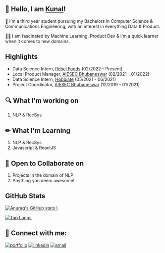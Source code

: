
## 🙌 Hello, I am [Kunal](http://kunalbhadra.bio.link)!
🏫 I'm a third year student pursuing my Bachelors in Computer Science & Communications Engineering, with an interest in everything Data & Product.

👨‍💻 I am fascinated by Machine Learning, Product Dev & I'm a quick learner when it comes to new domains.


## Highlights
- Data Science Intern, [Rebel Foods](https://www.rebelfoods.com/) (02/2022 - Present)
- Local Product Manager, [AIESEC Bhubaneswar](https://aiesec.org/) (02/2021 - 01/2022)
- Data Science Intern, [Hobbiate](https://www.hobbiate.com/) (05/2021 - 06/2021)
- Project Coordinator, [AIESEC Bhubaneswar](https://aiesec.org/) (12/2019 - 01/2021)


## 🔍 What I'm working on
1. NLP & RecSys


## ✏ What I'm Learning
1. NLP & RecSys
2. Javascript & ReactJS


## 🏐 Open to Collaborate on
1. Projects in the domain of NLP
2. Anything you deem awesome!


## GitHub Stats


[![Anurag's GitHub stats](https://github-readme-stats.vercel.app/api?username=kunal-bhadra&show_icons=true)
)](https://github.com/kunal-bhadra)

[![Top Langs](https://github-readme-stats.vercel.app/api/top-langs/?username=kunal-bhadra&exclude_repo=Unity-Games&layout=compact)](https://github.com/kunal-bhadra)






## 🔗 Connect with me:
[![portfolio](https://img.shields.io/badge/my_portfolio-000?style=for-the-badge&logo=ko-fi&logoColor=white)](https://www.polywork.com/kunal_bhadra)
[![linkedin](https://img.shields.io/badge/linkedin-0A66C2?style=for-the-badge&logo=linkedin&logoColor=white)](https://www.linkedin.com/in/kunal-bhadra-cs/)
[![email](https://img.shields.io/badge/email-DB4437?style=for-the-badge&logo=gmail&logoColor=white)](mailto:kunalbhadra.cs@gmail.com)

  
